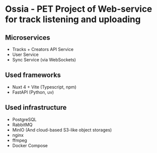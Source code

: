 # Ossia - PET Project of Web-service for track listening and uploading
## Microservices
- Tracks + Creators API Service
- User Service
- Sync Service (via WebSockets)

## Used frameworks
- Nuxt 4 + Vite (Typescript, npm)
- FastAPI (Python, uv)

## Used infrastructure
- PostgreSQL
- RabbitMQ
- MinIO (And cloud-based S3-like object storages)
- nginx
- ffmpeg
- Docker Compose